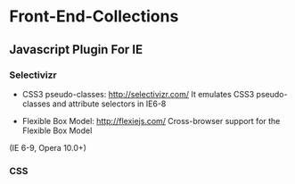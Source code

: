 # Front-End-Collections

## Javascript Plugin For IE

### Selectivizr
* CSS3 pseudo-classes: http://selectivizr.com/
It emulates CSS3 pseudo-classes and attribute selectors in IE6-8

* Flexible Box Model: http://flexiejs.com/
Cross-browser support for the Flexible Box Model

(IE 6-9, Opera 10.0+)

### CSS
